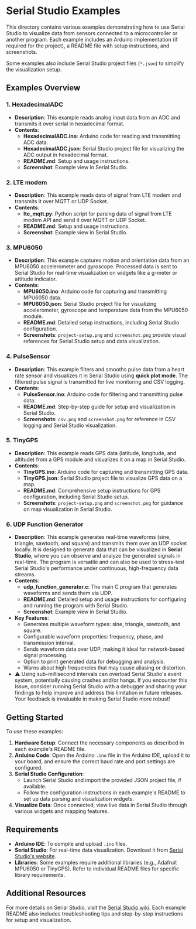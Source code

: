 # Serial Studio Examples

This directory contains various examples demonstrating how to use Serial Studio to visualize data from sensors connected to a microcontroller or another program. Each example includes an Arduino implementation (if required for the project), a README file with setup instructions, and screenshots. 

Some examples also include Serial Studio project files (`*.json`) to simplify the visualization setup.

## Examples Overview

### 1. HexadecimalADC
- **Description**: This example reads analog input data from an ADC and transmits it over serial in hexadecimal format.
- **Contents**:
  - **HexadecimalADC.ino**: Arduino code for reading and transmitting ADC data.
  - **HexadecimalADC.json**: Serial Studio project file for visualizing the ADC output in hexadecimal format.
  - **README.md**: Setup and usage instructions.
  - **Screenshot**: Example view in Serial Studio.
  
### 2. LTE modem
- **Description**: This example reads data of signal from LTE modem and transmits it over MQTT or UDP Socket.
- **Contents**:
  - **lte_mqtt.py**: Python script for parsing data of signal from LTE modem API and send it over MQTT or UDP Socket.
  - **README.md**: Setup and usage instructions.
  - **Screenshot**: Example view in Serial Studio.

### 3. MPU6050
- **Description**: This example captures motion and orientation data from an MPU6050 accelerometer and gyroscope. Processed data is sent to Serial Studio for real-time visualization on widgets like a g-meter or attitude indicator.
- **Contents**:
  - **MPU6050.ino**: Arduino code for capturing and transmitting MPU6050 data.
  - **MPU6050.json**: Serial Studio project file for visualizing accelerometer, gyroscope and temperature data from the MPU6050 module.
  - **README.md**: Detailed setup instructions, including Serial Studio configuration.
  - **Screenshots**: `project-setup.png` and `screenshot.png` provide visual references for Serial Studio setup and data visualization.

### 4. PulseSensor
- **Description**: This example filters and smooths pulse data from a heart rate sensor and visualizes it in Serial Studio using **quick plot mode**. The filtered pulse signal is transmitted for live monitoring and CSV logging.
- **Contents**:
  - **PulseSensor.ino**: Arduino code for filtering and transmitting pulse data.
  - **README.md**: Step-by-step guide for setup and visualization in Serial Studio.
  - **Screenshots**: `csv.png` and `screenshot.png` for reference in CSV logging and Serial Studio visualization.

### 5. TinyGPS
- **Description**: This example reads GPS data (latitude, longitude, and altitude) from a GPS module and visualizes it on a map in Serial Studio.
- **Contents**:
  - **TinyGPS.ino**: Arduino code for capturing and transmitting GPS data.
  - **TinyGPS.json**: Serial Studio project file to visualize GPS data on a map.
  - **README.md**: Comprehensive setup instructions for GPS configuration, including Serial Studio setup.
  - **Screenshots**: `project-setup.png` and `screenshot.png` for guidance on map visualization in Serial Studio.

### 6. UDP Function Generator

- **Description**: This example generates real-time waveforms (sine, triangle, sawtooth, and square) and transmits them over an UDP socket locally. It is designed to generate data that can be visualized in **Serial Studio**, where you can observe and analyze the generated signals in real-time. The program is versatile and can also be used to stress-test Serial Studio's performance under continuous, high-frequency data streams.
- **Contents**:
  - **udp_function_generator.c**: The main C program that generates waveforms and sends them via UDP.
  - **README.md**: Detailed setup and usage instructions for configuring and running the program with Serial Studio.
  - **Screenshot**: Example view in Serial Studio.
- **Key Features**:
  - Generates multiple waveform types: sine, triangle, sawtooth, and square.
  - Configurable waveform properties: frequency, phase, and transmission interval.
  - Sends waveform data over UDP, making it ideal for network-based signal processing.
  - Option to print generated data for debugging and analysis.
  - Warns about high frequencies that may cause aliasing or distortion.
- :warning: Using sub-millisecond intervals can overload Serial Studio's event system, potentially causing crashes and/or hangs. If you encounter this issue, consider running Serial Studio with a debugger and sharing your findings to help improve and address this limitation in future releases. Your feedback is invaluable in making Serial Studio more robust!

## Getting Started

To use these examples:

1. **Hardware Setup**: Connect the necessary components as described in each example's README file.
2. **Arduino Code**: Open the Arduino `.ino` file in the Arduino IDE, upload it to your board, and ensure the correct baud rate and port settings are configured.
3. **Serial Studio Configuration**: 
   - Launch Serial Studio and import the provided JSON project file, if available.
   - Follow the configuration instructions in each example's README to set up data parsing and visualization widgets.
4. **Visualize Data**: Once connected, view live data in Serial Studio through various widgets and mapping features.

## Requirements

- **Arduino IDE**: To compile and upload `.ino` files.
- **Serial Studio**: For real-time data visualization. Download it from [Serial Studio's website](https://serial-studio.github.io/).
- **Libraries**: Some examples require additional libraries (e.g., Adafruit MPU6050 or TinyGPS). Refer to individual README files for specific library requirements.

## Additional Resources

For more details on Serial Studio, visit the [Serial Studio wiki](https://github.com/Serial-Studio/Serial-Studio/wiki). Each example README also includes troubleshooting tips and step-by-step instructions for setup and visualization.
